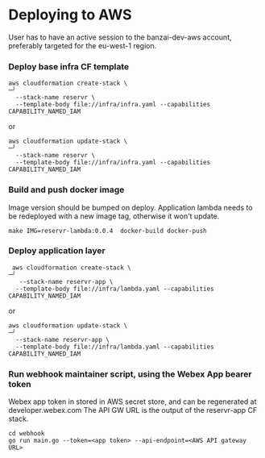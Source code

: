 # Deploying to AWS

User has to have an active session to the banzai-dev-aws account, preferably targeted for the eu-west-1 region.

### Deploy base infra CF template
```
aws cloudformation create-stack \                                                                                                                                                                                                                         ─╯
  --stack-name reservr \
  --template-body file://infra/infra.yaml --capabilities CAPABILITY_NAMED_IAM
```
or 
```
aws cloudformation update-stack \                                                                                                                                                                                                                         ─╯
  --stack-name reservr \
  --template-body file://infra/infra.yaml --capabilities CAPABILITY_NAMED_IAM
```

### Build and push docker image
Image version should be bumped on deploy. Application lambda needs to be redeployed with a new image tag, otherwise it won't update.
```
make IMG=reservr-lambda:0.0.4  docker-build docker-push
```

### Deploy application layer
```
 aws cloudformation create-stack \                                                                                                                                                                                                                         ─╯
   --stack-name reservr-app \
  --template-body file://infra/lambda.yaml --capabilities CAPABILITY_NAMED_IAM
```
or
```
aws cloudformation update-stack \                                                                                                                                                                                                                         ─╯
  --stack-name reservr-app \
  --template-body file://infra/lambda.yaml --capabilities CAPABILITY_NAMED_IAM
```

### Run webhook maintainer script, using the Webex App bearer token
Webex app token in stored in AWS secret store, and can be regenerated at developer.webex.com
The API GW URL is the output of the reservr-app CF stack.

```
cd webhook
go run main.go --token=<app token> --api-endpoint=<AWS API gateway URL>
```